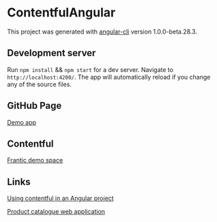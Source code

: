 # ContentfulAngular

This project was generated with [angular-cli](https://github.com/angular/angular-cli) version 1.0.0-beta.28.3.

## Development server

Run `npm install` && `npm start` for a dev server. Navigate to `http://localhost:4200/`. The app will automatically reload if you change any of the source files.

## GitHub Page

[Demo app](https://samuliristimaki.github.io/contentful-angular/)

## Contentful

[Frantic demo space](https://app.contentful.com/spaces/1lzkqupbuvo3/)

## Links

[Using contentful in an Angular project](https://www.contentful.com/developers/docs/javascript/tutorials/using-contentful-in-an-angular-project/)

[Product catalogue web application](https://github.com/contentful-labs/product-catalogue-web.ts)

